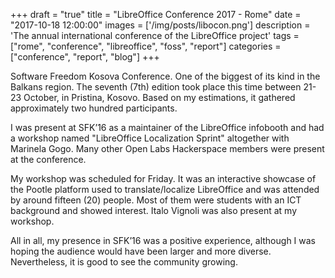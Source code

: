 +++
draft = "true"
title = "LibreOffice Conference 2017 - Rome"
date = "2017-10-18 12:00:00"
images = ['/img/posts/libocon.png']
description = 'The annual international conference of the LibreOffice project'
tags = ["rome", "conference", "libreoffice", "foss", "report"]
categories = ["conference", "report", "blog"]
+++

Software Freedom Kosova Conference. One of the biggest of its kind in the Balkans region. The seventh (7th) edition took place this time between 21-23 October, in Pristina, Kosovo. Based on my estimations, it gathered approximately two hundred participants.

I was present at SFK’16 as a maintainer of the LibreOffice infobooth and had a workshop named "LibreOffice Localization Sprint" altogether with Marinela Gogo. Many other Open Labs Hackerspace members were present at the conference.

My workshop was scheduled for Friday. It was an interactive showcase of the Pootle platform used to translate/localize LibreOffice and was attended by around fifteen (20) people. Most of them were students with an ICT background and showed interest. Italo Vignoli was also present at my workshop.

All in all, my presence in SFK’16 was a positive experience, although I was hoping the audience would have been larger and more diverse. Nevertheless, it is good to see the community growing.
